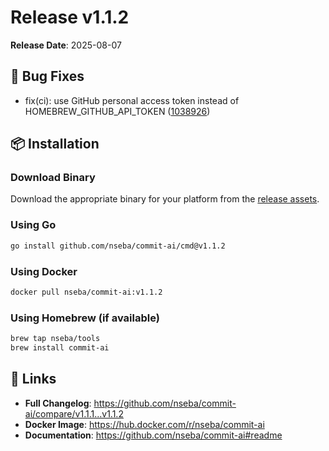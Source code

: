 # Release v1.1.2

**Release Date**: 2025-08-07


## 🐛 Bug Fixes

* fix(ci): use GitHub personal access token instead of HOMEBREW_GITHUB_API_TOKEN ([1038926](https://github.com/nseba/commit-ai/commit/1038926))


## 📦 Installation

### Download Binary
Download the appropriate binary for your platform from the [release assets](https://github.com/nseba/commit-ai/releases/tag/v1.1.2).

### Using Go
```bash
go install github.com/nseba/commit-ai/cmd@v1.1.2
```

### Using Docker
```bash
docker pull nseba/commit-ai:v1.1.2
```

### Using Homebrew (if available)
```bash
brew tap nseba/tools
brew install commit-ai
```

## 🔗 Links

* **Full Changelog**: https://github.com/nseba/commit-ai/compare/v1.1.1...v1.1.2
* **Docker Image**: https://hub.docker.com/r/nseba/commit-ai
* **Documentation**: https://github.com/nseba/commit-ai#readme

